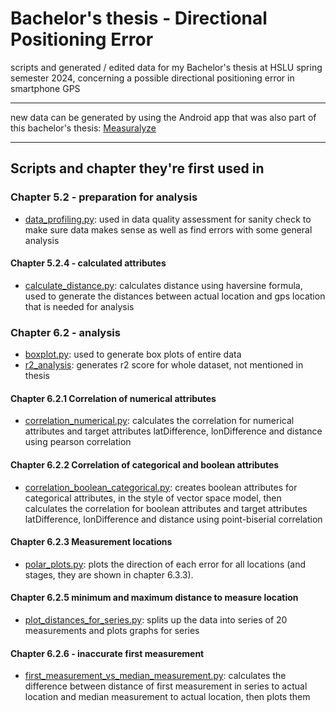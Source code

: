 # Bachelor's thesis - Directional Positioning Error
scripts and generated / edited data for my Bachelor's thesis at HSLU spring semester 2024, concerning a possible directional positioning error in smartphone GPS
____
new data can be generated by using the Android app that was also part of this bachelor's thesis:
[Measuralyze](https://github.com/snoozebaumer/measuralyze)
___

## Scripts and chapter they're first used in
### Chapter 5.2 - preparation for analysis
- [data_profiling.py](data_profiling.py): used in data quality assessment for sanity check to make sure data makes sense as well as find errors with some general analysis
#### Chapter 5.2.4 - calculated attributes
- [calculate_distance.py](calculate_distance.py): calculates distance using haversine formula, used to generate the distances between actual location and gps location that is needed for analysis
### Chapter 6.2 - analysis
- [boxplot.py](boxplot.py): used to generate box plots of entire data
- [r2_analysis](r2_analysis.py): generates r2 score for whole dataset, not mentioned in thesis
#### Chapter 6.2.1 Correlation of numerical attributes
- [correlation_numerical.py](correlation_numerical.py): calculates the correlation for numerical attributes and target attributes latDifference, lonDifference and distance using pearson correlation
#### Chapter 6.2.2 Correlation of categorical and boolean attributes
- [correlation_boolean_categorical.py](correlation_boolean_categorical.py): creates boolean attributes for categorical attributes, in the style of vector space model, then calculates the correlation for boolean attributes and target attributes latDifference, lonDifference and distance using point-biserial correlation
#### Chapter 6.2.3 Measurement locations
- [polar_plots.py](polar_plots.py): plots the direction of each error for all locations (and stages, they are shown in chapter 6.3.3).
#### Chapter 6.2.5 minimum and maximum distance to measure location
- [plot_distances_for_series.py](plot_distances_for_series.py): splits up the data into series of 20 measurements and plots graphs for series
#### Chapter 6.2.6 - inaccurate first measurement
- [first_measurement_vs_median_measurement.py](first_measurement_vs_median_measurement.py): calculates the difference between distance of first measurement in series to actual location and median measurement to actual location, then plots them